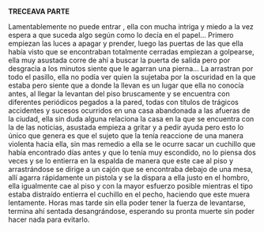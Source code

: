 
**TRECEAVA PARTE**

Lamentablemente no puede entrar , ella con mucha intriga y miedo a la vez espera a que suceda algo según como lo decía en el papel… Primero empiezan las luces a apagar y prender, luego las puertas de las que ella había visto que se encontraban totalmente cerradas empiezan a golpearse, ella muy asustada corre de ahí a buscar la puerta de salida pero por desgracia a los minutos siente que le agarran una pierna… La arrastran por todo el pasillo, ella no podía ver quien la sujetaba por la oscuridad en la que estaba pero siente que a donde la llevan es un lugar que ella no conocía antes, al llegar la levantan del piso bruscamente y se encuentra con diferentes periódicos pegados a la pared, todas con títulos de trágicos accidentes y sucesos ocurridos en una casa abandonada a las afueras de la ciudad, ella sin duda alguna relaciona la casa en la que se encuentra con la de las noticias, asustada empieza a gritar y a pedir ayuda pero esto lo único que genera es que el sujeto que la tenía reaccione de una manera violenta hacia ella, sin mas remedio a ella se le ocurre sacar un cuchillo que había encontrado días antes y que lo tenía muy escondido, no lo piensa dos veces y se lo entierra en la espalda de manera que este cae al piso y arrastrándose se dirige a un cajón que se encontraba debajo de una mesa, allí agarra rápidamente un pistola y se la dispara a ella justo en el hombro, ella igualmente cae al piso y con la mayor esfuerzo posible mientras el tipo estaba distraído entierra el cuchillo en el pecho, haciendo que este muera lentamente. Horas mas tarde sin ella poder tener la fuerza de levantarse, termina ahí sentada desangrándose, esperando su pronta muerte sin poder hacer nada para evitarlo.
